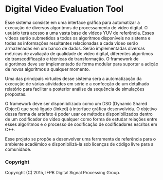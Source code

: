 # Digital Video Evaluation Tool

Esse sistema consiste em uma interface gráfica para automatizar a execução de diversos algoritmos de processamento de vídeo digital. O usuário terá acesso a uma vasta base de vídeos YUV de referência. Esses vídeos serão submetidos a todos os algoritmos disponíveis no sistema e todas as informações resultantes relacionadas a cada vídeo serão armazenadas em um banco de dados. Serão implementadas diversas métricas de avaliação de qualidade de vídeo digital, diferentes algoritmos de transcodificação e técnicas de transformação. O framework de algortimos deve ser implementado de forma modular para suportar a adição de novos algoritmos a qualquer momento. 

Uma das principais virtudes desse sistema será a automatização da execução de várias atividades em série e a confecção de um detalhado relatório para facilitar a posterior análise da sequência de simulações propostas. 

O framework deve ser disponibilizado como um DSO (Dynamic Shared Object) que será ligado (linked) à interface gráfica desenvolvida. O objetivo dessa forma de artefato é poder usar os métodos disponibilizados dentro de um codificador de vídeo qualquer como forma de estudar relações entre esses algoritmos e o processo de codificação de codificadores escritos em C++. 

Esse projeto se propõe a desenvolver uma ferramenta de referência para o ambiente acadêmico e disponibilizá-la sob licenças de código livre para a comunidade.

### Copyright
Copyright (C) 2015, IFPB Digital Signal Processing Group.
